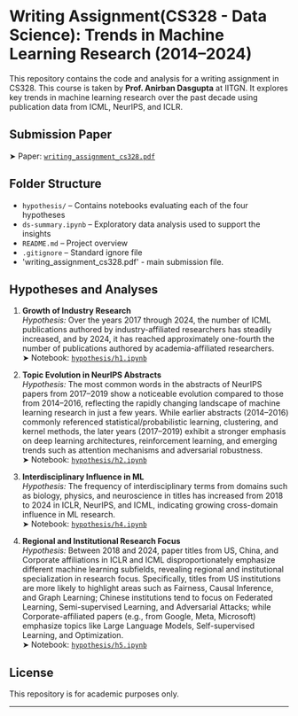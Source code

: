 # Writing Assignment(CS328 - Data Science): Trends in Machine Learning Research (2014–2024)

This repository contains the code and analysis for a writing assignment in CS328. This course is taken by **Prof. Anirban Dasgupta** at IITGN. It explores key trends in machine learning research over the past decade using publication data from ICML, NeurIPS, and ICLR.

## Submission Paper 

➤ Paper: [`writing_assignment_cs328.pdf`](https://github.com/Aryan-IIT/writing_cs328/blob/main/writing_assignment_cs328.pdf)

## Folder Structure
- `hypothesis/` – Contains notebooks evaluating each of the four hypotheses
- `ds-summary.ipynb` – Exploratory data analysis used to support the insights
- `README.md` – Project overview
- `.gitignore` – Standard ignore file
- 'writing_assignment_cs328.pdf' - main submission file.

## Hypotheses and Analyses

1. **Growth of Industry Research**  
   *Hypothesis:* Over the years 2017 through 2024, the number of ICML publications authored by industry-affiliated researchers has steadily increased, and by 2024, it has reached approximately one-fourth the number of publications authored by academia-affiliated researchers.  
   ➤ Notebook: [`hypothesis/h1.ipynb`](https://github.com/Aryan-IIT/writing_cs328/blob/main/hypothesis/h1.ipynb)

2. **Topic Evolution in NeurIPS Abstracts**  
   *Hypothesis:* The most common words in the abstracts of NeurIPS papers from 2017–2019 show a noticeable evolution compared to those from 2014–2016, reflecting the rapidly changing landscape of machine learning research in just a few years. While earlier abstracts (2014–2016) commonly referenced statistical/probabilistic learning, clustering, and kernel methods, the later years (2017–2019) exhibit a stronger emphasis on deep learning architectures, reinforcement learning, and emerging trends such as attention mechanisms and adversarial robustness.  
   ➤ Notebook: [`hypothesis/h2.ipynb`](https://github.com/Aryan-IIT/writing_cs328/blob/main/hypothesis/h2.ipynb)

3. **Interdisciplinary Influence in ML**  
   *Hypothesis:* The frequency of interdisciplinary terms from domains such as biology, physics, and neuroscience in titles has increased from 2018 to 2024 in ICLR, NeurIPS, and ICML, indicating growing cross-domain influence in ML research.  
   ➤ Notebook: [`hypothesis/h4.ipynb`](https://github.com/Aryan-IIT/writing_cs328/blob/main/hypothesis/h4.ipynb)

4. **Regional and Institutional Research Focus**  
   *Hypothesis:* Between 2018 and 2024, paper titles from US, China, and Corporate affiliations in ICLR and ICML disproportionately emphasize different machine learning subfields, revealing regional and institutional specialization in research focus. Specifically, titles from US institutions are more likely to highlight areas such as Fairness, Causal Inference, and Graph Learning; Chinese institutions tend to focus on Federated Learning, Semi-supervised Learning, and Adversarial Attacks; while Corporate-affiliated papers (e.g., from Google, Meta, Microsoft) emphasize topics like Large Language Models, Self-supervised Learning, and Optimization.  
   ➤ Notebook: [`hypothesis/h5.ipynb`](https://github.com/Aryan-IIT/writing_cs328/blob/main/hypothesis/h5.ipynb)

## License
This repository is for academic purposes only.

---
